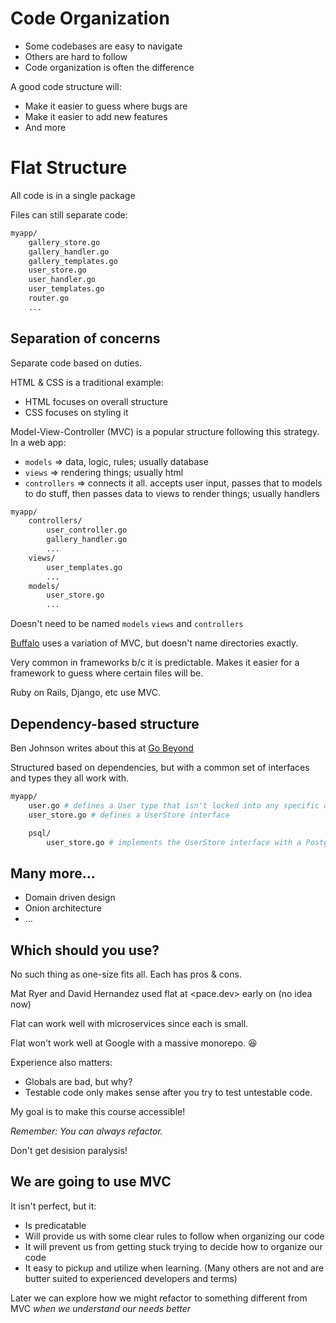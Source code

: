 # Code Organization

- Some codebases are easy to navigate
- Others are hard to follow
- Code organization is often the difference

A good code structure will:
- Make it easier to guess where bugs are
- Make it easier to add new features
- And more

# Flat Structure

All code is in a single package

Files can still separate code:

```bash
myapp/
    gallery_store.go
    gallery_handler.go
    gallery_templates.go
    user_store.go
    user_handler.go
    user_templates.go
    router.go
    ...
```

## Separation of concerns

Separate code based on duties.

HTML & CSS is a traditional example:
- HTML focuses on overall structure
- CSS focuses on styling it

Model-View-Controller (MVC) is a popular structure following this strategy. In
a web app:
- `models` => data, logic, rules; usually database
- `views` => rendering things; usually html
- `controllers` => connects it all. accepts user input, passes that to models to 
do stuff, then passes data to views to render things; usually handlers


```bash
myapp/
    controllers/
        user_controller.go
        gallery_handler.go
        ...
    views/
        user_templates.go
        ...
    models/
        user_store.go
        ...
```

Doesn't need to be named `models` `views` and `controllers`

[Buffalo](https://gobuffalo.io/en/) uses a variation of MVC, but doesn't name
directories exactly.

Very common in frameworks b/c it is predictable. Makes it easier for a
framework to guess where certain files will be.

Ruby on Rails, Django, etc use MVC.


## Dependency-based structure

Ben Johnson writes about this at [Go Beyond](https://www.gobeyond.dev/standard-package-layout/)

Structured based on dependencies, but with a common set of interfaces and types
they all work with.

```bash
myapp/
    user.go # defines a User type that isn't locked into any specific data store
    user_store.go # defines a UserStore interface

    psql/
        user_store.go # implements the UserStore interface with a Postgresql specific implementation
```

## Many more...

- Domain driven design
- Onion architecture
- ...

## Which should you use?

No such thing as one-size fits all.
Each has pros & cons.

Mat Ryer and David Hernandez used flat at <pace.dev> early on (no idea now)

Flat can work well with microservices since each is small.

Flat won't work well at Google with a massive monorepo. 😆

Experience also matters:
- Globals are bad, but why?
- Testable code only makes sense after you try to test untestable code.

My goal is to make this course accessible!

*Remember: You can always refactor.*

Don't get desision paralysis!


## We are going to use MVC

It isn't perfect, but it:
- Is predicatable
- Will provide us with some clear rules to follow when organizing our code
- It will prevent us from getting stuck trying to decide how to organize our code
- It easy to pickup and utilize when learning. (Many others are not and are butter suited to experienced developers and terms)

Later we can explore how we might refactor to something different from MVC
*when we understand our needs better*

